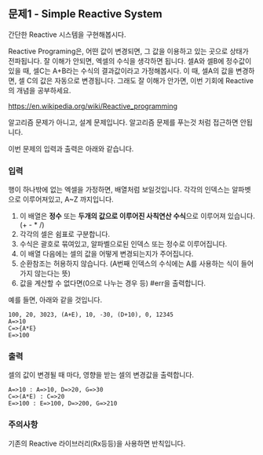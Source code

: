 ## 문제1 - Simple Reactive System

간단한 Reactive 시스템을 구현해봅시다.

Reactive Programing은, 어떤 값이 변경되면, 그 값을 이용하고 있는 곳으로 상태가 전파됩니다.
잘 이해가 안되면, 엑셀의 수식을 생각하면 됩니다.
셀A와 셀B에 정수값이 있을 때, 셀C는 A+B라는 수식의 결과값이라고 가정해봅시다.
이 때, 셀A의 값을 변경하면, 셀 C의 값은 자동으로 변경됩니다.
그래도 잘 이해가 안가면, 이번 기회에 Reactive의 개념을 공부하세요.

https://en.wikipedia.org/wiki/Reactive_programming

알고리즘 문제가 아니고, 설계 문제입니다. 
알고리즘 문제를 푸는것 처럼 접근하면 안됩니다.

이번 문제의 입력과 출력은 아래와 같습니다.

### 입력
행이 하나밖에 없는 엑셀을 가정하면, 배열처럼 보일것입니다.
각각의 인덱스는 알파벳으로 이루어져있고, A~Z 까지입니다.

1. 이 배열은 **정수** 또는 **두개의 값으로 이루어진 사칙연산 수식**으로 이루어져 있습니다. (+ - * /)
2. 각각의 셀은 쉼표로 구분합니다.
3. 수식은 괄호로 묶여있고, 알파벨으로된 인덱스 또는 정수로 이루어집니다. 
4. 이 배열 다음에는 셀의 값을 어떻게 변경되는지가 주어집니다.
5. 순환참조는 허용하지 않습니다. (A번째 인덱스의 수식에는 A를 사용하는 식이 들어가지 않는다는 뜻)
6. 값을 계산할 수 없다면(0으로 나누는 경우 등) #err을 출력합니다.

예를 들면, 아래와 같을 것입니다.

```text
100, 20, 3023, (A+E), 10, -30, (D+10), 0, 12345
A=>10
C=>{A*E}
E=>100
```

### 출력
셀의 값이 변경될 때 마다, 영향을 받는 셀의 변경값을 출력합니다.

```text
A=>10 : A=>10, D=>20, G=>30
C=>(A*E) : C=>20
E=>100 : E=>100, D=>200, G=>210
```

### 주의사항
기존의 Reactive 라이브러리(Rx등등)을 사용하면 반칙입니다.

